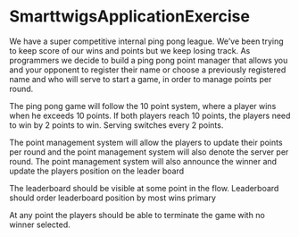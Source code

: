 # SmarttwigsApplicationExercise

We have a super competitive internal ping pong league. We’ve been trying to keep score of our wins and points but we keep losing track. As programmers we decide to build a ping pong point manager that allows you and your opponent to register their name or choose a previously registered name and who will serve to start a game, in order to manage points per round.

The ping pong game will follow the 10 point system, where a player wins when he exceeds 10 points. If both players reach 10 points, the players need to win by 2 points to win. Serving switches every 2 points. 


The point management system  will allow the players to update their points per round and the point management system will also denote the server per round. The point management system will also announce the winner and update the players position on the leader board

The leaderboard should be visible at some point in the flow. Leaderboard should order leaderboard position by most wins primary

At any point the players should be able to terminate the game with no winner selected.

